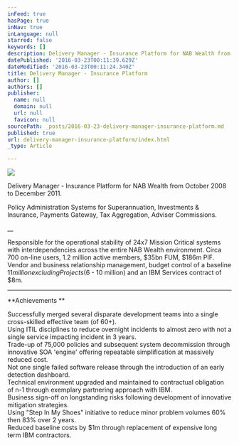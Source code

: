 ```yaml
---
inFeed: true
hasPage: true
inNav: true
inLanguage: null
starred: false
keywords: []
description: Delivery Manager - Insurance Platform for NAB Wealth from October 2008 to December 2011.
datePublished: '2016-03-23T00:11:39.629Z'
dateModified: '2016-03-23T00:11:24.340Z'
title: Delivery Manager - Insurance Platform
author: []
authors: []
publisher:
  name: null
  domain: null
  url: null
  favicon: null
sourcePath: _posts/2016-03-23-delivery-manager-insurance-platform.md
published: true
url: delivery-manager-insurance-platform/index.html
_type: Article

---
```

![](https://the-grid-user-content.s3-us-west-2.amazonaws.com/e1bf3f2c-a977-4979-908f-bade4075ea72.jpg)

Delivery Manager - Insurance Platform for NAB Wealth from October 2008 to December 2011\.

Policy Administration
Systems for Superannuation, Investments & Insurance, Payments Gateway, Tax
Aggregation, Adviser Commissions.

__

Responsible for the
operational stability of 24x7 Mission Critical systems with interdependencies
across the entire NAB Wealth environment. Circa 700 on-line users, 1.2 million active
members, $35bn FUM, $186m PIF. Vendor and business relationship management,
budget control of a baseline $11 million excluding Projects ($6 - 10 million)
and an IBM Services contract of $8m.

****

**Achievements **

Successfully merged several disparate
development teams into a single cross-skilled effective team (of 60+).  
Using ITIL disciplines to reduce overnight
incidents to almost zero with not a single service impacting incident in 3
years.  
Trade-up of 75,000 policies and subsequent
system decommission through innovative SOA 'engine' offering repeatable
simplification at massively reduced cost.  
Not one single failed software release through
the introduction of an early detection dashboard.  
Technical environment upgraded and maintained to
contractual obligation of n-1 through exemplary partnering approach with IBM.  
Business sign-off on longstanding risks
following development of innovative mitigation strategies.   
Using "Step In My Shoes" initiative to reduce minor
problem volumes 60% then 83% over 2 years.  
Reduced baseline costs by $1m through
replacement of expensive long term IBM contractors.